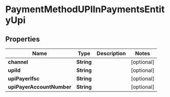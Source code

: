 

# PaymentMethodUPIInPaymentsEntityUpi


## Properties

| Name | Type | Description | Notes |
|------------ | ------------- | ------------- | -------------|
|**channel** | **String** |  |  [optional] |
|**upiId** | **String** |  |  [optional] |
|**upiPayerIfsc** | **String** |  |  [optional] |
|**upiPayerAccountNumber** | **String** |  |  [optional] |




